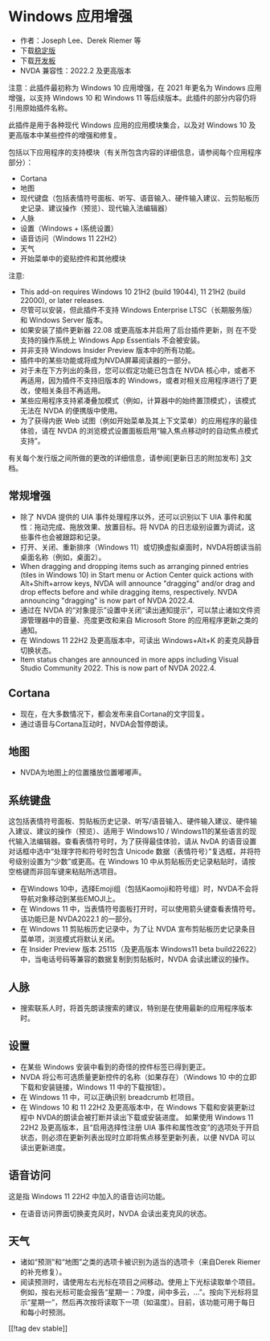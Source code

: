 # Windows 应用增强 #

* 作者：Joseph Lee、Derek Riemer 等
* 下载[稳定版][1]
* 下载[开发板][2]
* NVDA 兼容性：2022.2 及更高版本

注意：此插件最初称为 Windows 10 应用增强，在 2021 年更名为 Windows 应用增强，以支持 Windows 10 和 Windows
11 等后续版本。此插件的部分内容仍将引用原始插件名称。

此插件是用于各种现代 Windows 应用的应用模块集合，以及对 Windows 10 及更高版本中某些控件的增强和修复。

包括以下应用程序的支持模块（有关所包含内容的详细信息，请参阅每个应用程序部分）：

* Cortana
* 地图
* 现代键盘（包括表情符号面板、听写、语音输入、硬件输入建议、云剪贴板历史记录、建议操作（预览）、现代输入法编辑器）
* 人脉
* 设置（Windows + I系统设置）
* 语音访问（Windows 11 22H2）
* 天气
* 开始菜单中的瓷贴控件和其他模块

注意:

* This add-on requires Windows 10 21H2 (build 19044), 11 21H2 (build 22000),
  or later releases.
* 尽管可以安装，但此插件不支持 Windows Enterprise LTSC（长期服务版）和 Windows Server 版本。
* 如果安装了插件更新器 22.08 或更高版本并启用了后台插件更新，则 在不受支持的操作系统上 Windows App Essentials
  不会被安装。
* 并非支持 Windows Insider Preview 版本中的所有功能。
* 插件中的某些功能或将成为NVDA屏幕阅读器的一部分。
* 对于未在下方列出的条目，您可以假定功能已包含在 NVDA 核心中，或者不再适用，因为插件不支持旧版本的
  Windows，或者对相关应用程序进行了更改，使相关条目不再适用。
* 某些应用程序支持紧凑叠加模式（例如，计算器中的始终置顶模式），该模式无法在 NVDA 的便携版中使用。
* 为了获得内嵌 Web 试图（例如开始菜单及其上下文菜单）的应用程序的最佳体验，请在 NVDA
  的浏览模式设置面板启用“输入焦点移动时的自动焦点模式支持”。

有关每个发行版之间所做的更改的详细信息，请参阅[更新日志的附加发布] [3]文档。

## 常规增强

* 除了 NVDA 提供的 UIA 事件处理程序以外，还可以识别以下 UIA 事件和属性：拖动完成、拖放效果、放置目标。将 NVDA
  的日志级别设置为调试，这些事件也会被跟踪和记录。
* 打开、关闭、重新排序（Windows 11）或切换虚拟桌面时，NVDA将朗读当前桌面名称（例如，桌面2）。
* When dragging and dropping items such as arranging pinned entries (tiles
  in Windows 10) in Start menu or Action Center quick actions with
  Alt+Shift+arrow keys, NVDA will announce "dragging" and/or drag and drop
  effects before and while dragging items, respectively. NVDA announcing
  "dragging" is now part of NVDA 2022.4.
* 通过在 NVDA 的“对象提示”设置中关闭“读出通知提示”，可以禁止诸如文件资源管理器中的音量、亮度更改和来自 Microsoft Store
  的应用程序更新之类的通知。
* 在 Windows 11 22H2 及更高版本中，可读出 Windows+Alt+K 的麦克风静音切换状态。
* Item status changes are announced in more apps including Visual Studio
  Community 2022. This is now part of NVDA 2022.4.

## Cortana

* 现在，在大多数情况下，都会发布来自Cortana的文字回复。
* 通过语音与Cortana互动时，NVDA会暂停朗读。

## 地图

* NVDA为地图上的位置播放位置嘟嘟声。

## 系统键盘

这包括表情符号面板、剪贴板历史记录、听写/语音输入、硬件输入建议、硬件输入建议、建议的操作（预览）、适用于 Windows10 /
Windows11的某些语言的现代输入法编辑器。查看表情符号时，为了获得最佳体验，请从 NvDA 的语音设置对话框中选中“处理字符和符号时包含
Unicode 数据（表情符号）”复选框，并将符号级别设置为“少数”或更高。在 Windows 10
中从剪贴板历史记录粘贴时，请按空格键而非回车键来粘贴所选项目。

* 在Windows 10中，选择Emoji组（包括Kaomoji和符号组）时，NVDA不会将导航对象移动到某些EMOJI上。
* 在 Windows 11 中，当表情符号面板打开时，可以使用箭头键查看表情符号。该功能已是 NVDA2022.1 的一部分。
* 在 Windows 11 剪贴板历史记录中，为了让 NVDA 宣布剪贴板历史记录条目菜单项，浏览模式将默认关闭。
* 在 Insider Preview 版本 25115（及更高版本 Windows11 beta
  build22622）中，当电话号码等兼容的数据复制到剪贴板时，NVDA 会读出建议的操作。

## 人脉

* 搜索联系人时，将首先朗读搜索的建议，特别是在使用最新的应用程序版本时。

## 设置

* 在某些 Windows 安装中看到的奇怪的控件标签已得到更正。
* NVDA 将公布可选质量更新控件的名称（如果存在）（Windows 10 中的立即下载和安装链接，Windows 11 中的下载按钮）。
* 在 Windows 11 中，可以正确识别 breadcrumb 栏项目。
* 在 Windows 10 和 11 22H2 及更高版本中，在 Windows 下载和安装更新过程中 NVDA的朗读会被打断并读出下载或安装进度。
  如果使用 Windows 11 22H2 及更高版本，且“启用选择性注册 UIA
  事件和属性改变”的选项处于开启状态，则必须在更新列表出现时立即将焦点移至更新列表，以便 NVDA 可以读出更新进度。

## 语音访问

这是指 Windows 11 22H2 中加入的语音访问功能。

* 在语音访问界面切换麦克风时，NVDA 会读出麦克风的状态。

## 天气

* 诸如“预测”和“地图”之类的选项卡被识别为适当的选项卡（来自Derek Riemer的补充修复）。
* 阅读预测时，请使用左右光标在项目之间移动。使用上下光标读取单个项目。例如，按右光标可能会报告“星期一：79度，间中多云，...”。按向下光标将显示“星期一”，然后再次按将读取下一项（如温度）。目前，该功能可用于每日和每小时预测。

[[!tag dev stable]]

[1]: https://addons.nvda-project.org/files/get.php?file=w10

[2]: https://addons.nvda-project.org/files/get.php?file=w10-dev

[3]: https://github.com/josephsl/wintenapps/wiki/w10changelog
